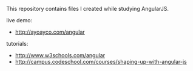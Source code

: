 This repository contains files I created while studying AngularJS.

live demo:
 - http://ayoayco.com/angular

tutorials:
 - http://www.w3schools.com/angular
 - http://campus.codeschool.com/courses/shaping-up-with-angular-js
